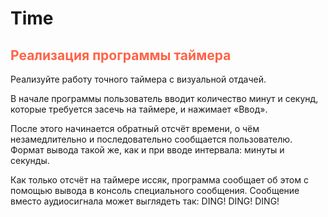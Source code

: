 # Time

## <font color=Tomato>Реализация программы таймера</font>

Реализуйте работу точного таймера с визуальной отдачей.

В начале программы пользователь вводит количество минут и секунд, которые требуется засечь на таймере, 
и нажимает «Ввод».

После этого начинается обратный отсчёт времени, 
о чём незамедлительно и последовательно сообщается пользователю. 
Формат вывода такой же, как и при вводе интервала: минуты и секунды.

Как только отсчёт на таймере иссяк, программа сообщает об этом с помощью вывода 
в консоль специального сообщения. Сообщение вместо аудиосигнала может выглядеть так: DING! DING! DING!
